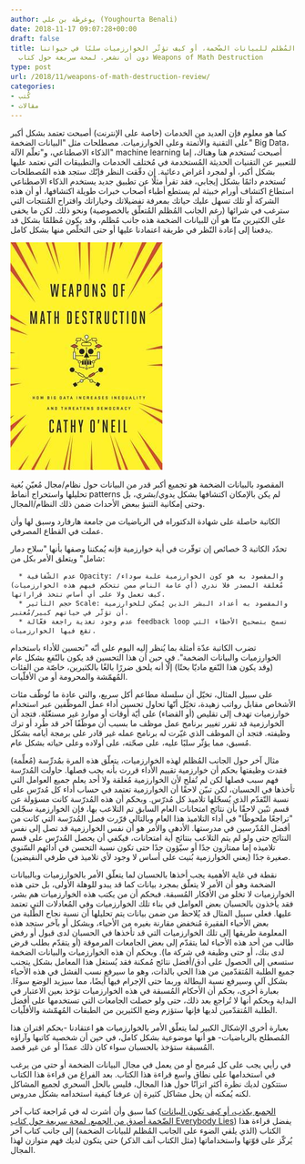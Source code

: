 ```yaml
---
author: يوغرطة بن علي (Youghourta Benali)
date: 2018-11-17 09:07:28+00:00
draft: false
title: الجانب المُظلم للبيانات الضّخمة، أو كيف تؤثّر الخوارزميات سلبًا في حيواتنا
  دون أن نشعر. لمحة سريعة حول كتاب Weapons of Math Destruction
type: post
url: /2018/11/weapons-of-math-destruction-review/
categories:
- كُتب
- مقالات
---
```


كما هو معلوم فإن العديد من الخدمات (خاصة على الإنترنت) أصبحت تعتمد بشكل أكبر على التقنية والأتمتة وعلى الخوارزميات. مصطلحات مثل "البيانات الضخمة" Big Data، الذكاء الاصطناعي، و"تعلّم الآلة" machine learning أصبحت تُستخدم هنا وهناك، إما للتعبير عن التقنيات الحديثة المُستخدمة في مُختلف الخدمات والتطبيقات التي نعتمد عليها بشكل أكبر، أو لمجرد أغراض دعائية. إن دقّقت النظر فإنّك ستجد هذه المُصطلحات تُستخدم دائمًا بشكل إيجابي، فقد تقرأ مثلًا عن تطبيق جديد يستخدم الذكاء الاصطناعي استطاع اكتشاف أورام خبيثة لم يستطع أطباء أصحاب خبرات طويلة اكتشافها، أو أن هذه الشركة أو تلك تسهل عليك حياتك بمعرفة تفضيلاتك وخياراتك واقتراح المُنتجات التي سترغب في شرائها (رغم الجانب المُظلم المُتعلّق بالخصوصية) ونحو ذلك. لكن ما يخفى على الكثيرين منّا هو أن للبيانات الضخمة هذه جانب مُظلم، وقد يكون مُظلمًا بشكل قد يدفعنا إلى إعادة النّظر في طريقة اعتمادنا عليها أو حتى التخلّص منها بشكل كامل.




[![](Weapons-of-Math-Destruction.jpg)
](https://www.it-scoop.com/2018/11/%d8%a7%d9%84%d8%ac%d8%a7%d9%86%d8%a8-%d8%a7%d9%84%d9%85%d9%8f%d8%b8%d9%84%d9%85-%d9%84%d9%84%d8%a8%d9%8a%d8%a7%d9%86%d8%a7%d8%aa-%d8%a7%d9%84%d8%b6%d9%91%d8%ae%d9%85%d8%a9%d8%8c-%d8%a3%d9%88-%d9%83/weapons-of-math-destruction/)




المقصود بالبيانات الضخمة هو تجميع أكبر قدر من البيانات حول نظام/مجال مُعيّن بُغية تحليلها واستخراج أنماط patterns لم يكن بالإمكان اكتشافها بشكل يدوي/بشري، بل وحتى إمكانية التنبؤ ببعض الأحداث ضمن ذلك النظام/المجال.




الكاتبة حاصلة على شهادة الدكتوراه في الرياضيات من جامعة هارفارد وسبق لها وأن عملت في القطاع المصرفي.




تحدّد الكاتبة 3 خصائص إن توفّرت في أية خوارزمية فإنه يُمكننا وصفها بأنها "سلاح دمار شامل" ويتعلق الأمر بكل من:






 	  * عدم الشّفافية Opacity: والمقصود به هو كون الخوارزمية علبة سوداء/مُغلقة المصدر فلا ندري (أي عامة الناس ممن تتحكم فيهم هذه الخوارزميات) كيف تعمل ولا على أي أساس تتخذ قراراتها.
 	  * حجم التأثير Scale: والمقصود به أعداد البشر الذين يُمكن للخوارزمية أن تؤثّر في حياتهم كبير/مُعتبر.
 	  * عدم وجود تغذية راجعة فعّالة feedback loop تسمح بتصحيح الأخطاء التي تقع فيها الخوارزميات.



تضرب الكاتبة عدّة أمثلة بما يُنظر إليه اليوم على أنّه "تحسين للأداء باستخدام الخوارزميات والبيانات الضخمة". في حين أن هذا التحسين قد يكون بالنّفع بشكل عام (وقد يكون هذا النّفع ماديّا بحتًا) إلّا أنه يلحق ضررًا بالغًا بالكثيرين، خاصّة من الفئات المُهمّشة والمحرومة أو من الأقلّيات.




على سبيل المثال، تخيّل أن سلسلة مطاعم أكل سريع، والتي عادة ما تُوظّف مئات الأشخاص مقابل رواتب زهيدة، تخيّل أنّها تحاول تحسين أداء عمل الموظّفين عبر استخدام خوارزميات تهدف إلى تقليص (أو القضاء) على أيّة أوقات أو موارد غير مستغّلة. فتجد أن الخوارزمية قد تقرر تغيير برنامج عمل موظف ما بسبب أن موظّفًا آخر قد طُرِد أو ترك وظيفته. فتجد أن الموظف الذي غيّرت له برنامج عمله غير قادر على برمجة أيامه بشكل مُسبق، مما يؤثّر سلبًا عليه، على صحّته، على أولاده وعلى حياته بشكل عام.




مثال آخر حول الجانب المُظلم لهذه الخوارزميات، يتعلّق هذه المرة بمُدرِّسة (مُعلِّمة) فقدت وظيفتها بحكم أن خوارزمية تقييم الأداء قررت بأنه يجب فصلها. حاولت المُدرّسة فهم سبب فصلها لكن لم تُفلح لأن الخوارزمية مُغلقة ولا أحد يعلم جميع العوامل التي تأخذها في الحسبان، لكن تبيّن لاحقًا أن الخوارزمية تعتمد في حساب أداء كل مُدرّس على نسبة التّقدّم الذي يُسجّلها تلاميذ كل مُدرّس. وبحكم أن هذه المُدرّسة كانت مسؤولة عن قسم تبّين لاحقًا بأن نتائج امتحانات العام السابق تم التلاعب بها، فإن الخوارزمية سجّلت "تراجعًا ملحوظًا" في أداء التلاميذ هذا العام وبالتالي قرّرت فصل المُدرّسة التي كانت من أفضل المُدّرسين في مدرستها. الأدهى والأمر هو أن نفس الخوارزمية قد تصل إلى نفس النتائج حتى ولو لم يتم التلاعب بنتائج أية امتحانات، فيكفي أن يحصل المُدرّس على قسم تلاميذه إما ممتازون جدًا أو سيّؤون جدًا حتى تكون نسبة التحسن في أدائهم السّنوي صغيرة جدًا (يعني الخوارزمية بُنيت على أساس لا وجود لأي تلاميذ في طرفي النقيضين).




نقطة في غاية الأهمية يجب أخذها بالحسبان لما يتعلّق الأمر بالخوارزميات وبالبيانات الضخمة وهو أن الأمر لا يتعلّق بمجرد بيانات كما قد يبدو للوهلة الأولى، بل حتى هذه الخوارزميات لا تخلو من الأفكار المُسبقة. فبحكم أن من يكتب هذه الخوارزميات هم بشر، فقد يأخذون بالحسبان بعض العوامل في بناء تلك الخوارزميات وفي المُعادلات التي تعتمد عليها. فعلى سبيل المثال قد يُلاحظ من ضمن بيانات يتم تحليلها أن نسبة نجاح الطّلبة من بعض الأحياء الفقيرة مُنخفض مقارنة بغيره من الأحياء، وبشكل أو بآخر ستجد هذه المعلومة طريقها إلى تلك الخوارزميات التي قد تأخذها في الحسبان لدى قبول أو رفض طالب من أحد هذه الأحياء لما يتقدّم إلى بعض الجامعات المرموقة (أو يتقدّم بطلب قرض لدى بنك، أو حتى وظيفة في شركة ما). وبحكم أن هذه الخوارزميات والبيانات الضخمة ستسعى إلى الحصول على أدق/أفضل نتائج مُمكنة فقد يُستغل هذا المعامل بشكل يتجنب جميع الطلبة المُتقدّمين من هذا الحي بالذات، وهو ما سيرفع نسب الفشل في هذه الأحياء بشكل آلي وسيرفع نسبة البطالة وربما حتى الإجرام فيها أيضًا، مما سيزيد الوضع سوءًا. بعبارة أخرى، بحكم أن الأحكام المُسبقة في هذه الخوارزميات تؤخذ بعين الاعتبار في البداية وبحكم أنها لا تُراجع بعد ذلك، حتى ولو حصلت الجامعات التي تستخدمها على أفضل الطلبة المُتقدّمين لديها فإنها ستؤزم وضع الكثيرين من الطبقات المُهمّشة والأقلّيات.




بعبارة أخرى الإشكال الكبير لما يتعلّق الأمر بالخوارزميات هو اعتقادنا -بحكم اقتران هذا المُصطلح بالرياضيات- هو أنها موضوعية بشكل كامل، في حين أن شخصية كاتبها وآراؤه المُسبقة ستؤخذ بالحسبان سواء كان ذلك عمدًا أو عن غير قصد.




في رأيي يجب على كل مُبرمج أو من يعمل في مجال البيانات الضخمة أو حتى من يرغب في استخدامها على نطاق واسع قراءة هذا الكتاب. بعد الفراغ من قراءة هذا الكتاب ستتكون لديك نظرة أكثر اتزانًا حول هذا المجال، فليس بالحل السحري لجميع المشاكل لكنه يُمكنه أن يحل مشاكل كثيرة إن عرفنا كيفية استخدامه بشكل مدروس.




كما سبق وأن أشرت له في مُراجعة كتاب آخر ([الجميع يكذب، أو كيف تكون البيانات الضّخمة أصدق من الجميع](https://www.it-scoop.com/2018/10/everybody-lies-review/)[. لمحة سريعة حول كتاب Everybody Lies](https://www.it-scoop.com/2018/10/everybody-lies-review/)) يفضل قراءة هذا الكتاب (الذي يلقي الضوء على الجانب المُظلم للبيانات الضخمة) إلى جانب كتاب آخر يُركّز على قوّتها واستخداماتها (مثل الكتاب آنف الذكر) حتى يتكون لديك فهم متوازن لهذا المجال.
